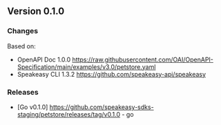 

## Version 0.1.0
### Changes
Based on:
- OpenAPI Doc 1.0.0 https://raw.githubusercontent.com/OAI/OpenAPI-Specification/main/examples/v3.0/petstore.yaml
- Speakeasy CLI 1.3.2 https://github.com/speakeasy-api/speakeasy
### Releases
- [Go v0.1.0] https://github.com/speakeasy-sdks-staging/petstore/releases/tag/v0.1.0 - go